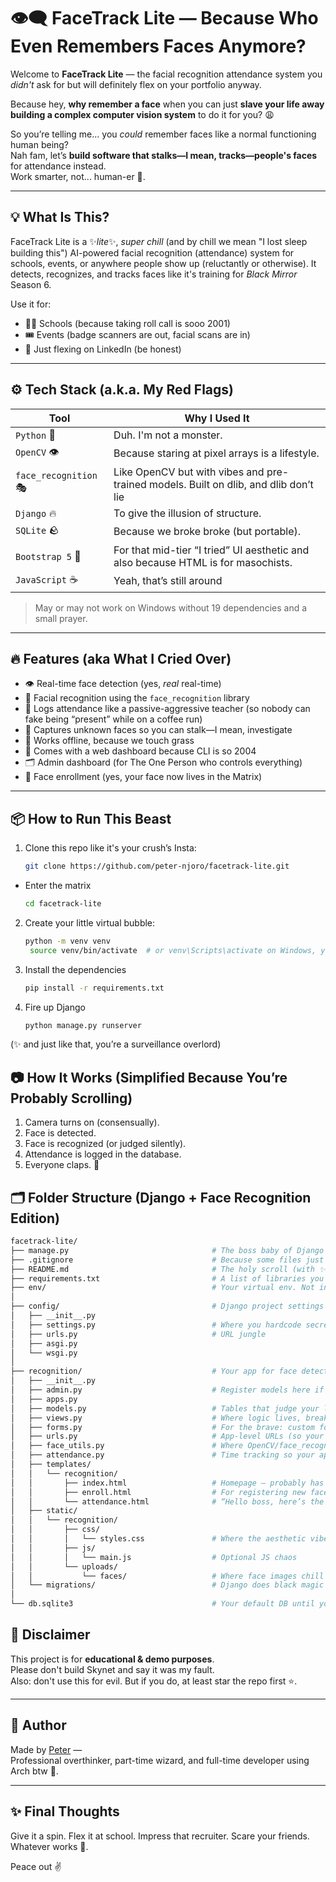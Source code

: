 # 👁️‍🗨️ FaceTrack Lite — Because Who Even Remembers Faces Anymore?

Welcome to **FaceTrack Lite** — the facial recognition attendance system you *didn't* ask for but will definitely flex on your portfolio anyway.

Because hey, **why remember a face** when you can just **slave your life away building a complex computer vision system** to do it for you? 😩

So you’re telling me… you *could* remember faces like a normal functioning human being?  
Nah fam, let’s **build software that stalks—I mean, tracks—people's faces** for attendance instead.  
Work smarter, not... human-er 🤖.

---

## 💡 What Is This?

FaceTrack Lite is a ✨*lite*✨, *super chill* (and by chill we mean "I lost sleep building this") AI-powered facial recognition (attendance) system for schools, events, or anywhere people show up (reluctantly or otherwise). It detects, recognizes, and tracks faces like it's training for *Black Mirror* Season 6.

Use it for:
- 👨‍🏫 Schools (because taking roll call is sooo 2001)
- 🎟️ Events (badge scanners are out, facial scans are in)
- 🧍 Just flexing on LinkedIn (be honest)

---

## ⚙️ Tech Stack (a.k.a. My Red Flags)

| Tool         | Why I Used It                          |
|--------------|----------------------------------------|
| `Python`  🐍     | Duh. I'm not a monster.                |
| `OpenCV`    👁️   | Because staring at pixel arrays is a lifestyle. |
| `face_recognition` 🎭 | Like OpenCV but with vibes and pre-trained models. Built on dlib, and dlib don’t lie |
| `Django`    🔥   | To give the illusion of structure.     |
| `SQLite`     🪨  | Because we broke broke (but portable). |
| `Bootstrap 5` 💅 | For that mid-tier “I tried” UI aesthetic and also because HTML is for masochists. |
| `JavaScript` ☕ | Yeah, that’s still around |


> May or may not work on Windows without 19 dependencies and a small prayer.

---

## 🔥 Features (aka What I Cried Over)

- 👁️ Real-time face detection (yes, *real* real-time)
- 🧠 Facial recognition using the `face_recognition` library  
- 🧾 Logs attendance like a passive-aggressive teacher (so nobody can fake being “present” while on a coffee run)  
- 📸 Captures unknown faces so you can stalk—I mean, investigate  
- 🧊 Works offline, because we touch grass  
- 🎨 Comes with a web dashboard because CLI is so 2004
- 🗂️ Admin dashboard (for The One Person who controls everything)
- 📸 Face enrollment (yes, your face now lives in the Matrix)

---

## 📦 How to Run This Beast

1. Clone this repo like it's your crush’s Insta:
   ```bash
   git clone https://github.com/peter-njoro/facetrack-lite.git
  - Enter the matrix
    ```bash   
    cd facetrack-lite
2. Create your little virtual bubble:
   ```bash
   python -m venv venv
    source venv/bin/activate  # or venv\Scripts\activate on Windows, you rebel
3. Install the dependencies
   ```bash
   pip install -r requirements.txt
4. Fire up Django
   ```bash
   python manage.py runserver
(✨ and just like that, you’re a surveillance overlord)

## 📷 How It Works (Simplified Because You’re Probably Scrolling)
1. Camera turns on (consensually).
2. Face is detected.
3. Face is recognized (or judged silently).
4. Attendance is logged in the database.
5. Everyone claps. 🎉

## 🗂️ Folder Structure (Django + Face Recognition Edition)
```bash
facetrack-lite/
├── manage.py                                # The boss baby of Django
├── .gitignore                               # Because some files just don't deserve Git
├── README.md                                # The holy scroll (with ✨ sarcasm)
├── requirements.txt                         # A list of libraries you'll totally forget to pin
├── env/                                     # Your virtual env. Not in Git. Not in your business.
│
├── config/                                  # Django project settings folder
│   ├── __init__.py
│   ├── settings.py                          # Where you hardcode secrets until you regret it
│   ├── urls.py                              # URL jungle
│   ├── asgi.py
│   └── wsgi.py
│
├── recognition/                             # Your app for face detection and attendance
│   ├── __init__.py
│   ├── admin.py                             # Register models here if you're feeling spicy
│   ├── apps.py
│   ├── models.py                            # Tables that judge your life choices
│   ├── views.py                             # Where logic lives, breaks, and rises again
│   ├── forms.py                             # For the brave: custom forms
│   ├── urls.py                              # App-level URLs (so your main urls.py can breathe)
│   ├── face_utils.py                        # Where OpenCV/face_recognition sorcery lives
│   ├── attendance.py                        # Time tracking so your app can snitch who’s late
│   ├── templates/
│   │   └── recognition/
│   │       ├── index.html                   # Homepage — probably has buttons
│   │       ├── enroll.html                  # For registering new faces
│   │       └── attendance.html              # “Hello boss, here’s the attendance”
│   ├── static/
│   │   └── recognition/
│   │       ├── css/
│   │       │   └── styles.css               # Where the aesthetic vibes happen
│   │       ├── js/
│   │       │   └── main.js                  # Optional JS chaos
│   │       └── uploads/
│   │           └── faces/                   # Where face images chill
│   └── migrations/                          # Django does black magic here
│
└── db.sqlite3                               # Your default DB until you meet PostgreSQL

```
## 🚨 Disclaimer

This project is for **educational & demo purposes**.  
Please don't build Skynet and say it was my fault.  
Also: don't use this for evil. But if you do, at least star the repo first ⭐.

---

## 🫡 Author

Made by [Peter](https://github.com/peter-njoro) —  
Professional overthinker, part-time wizard, and full-time developer using Arch btw 🗿.

---

## ✨ Final Thoughts


Give it a spin. Flex it at school. Impress that recruiter. Scare your friends.  
Whatever works 🤷.

Peace out ✌️
